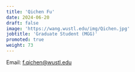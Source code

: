 ```yaml
---
title: 'Qichen Fu'
date: 2024-06-20
draft: false
image: 'https://wang.wustl.edu/img/Qichen.jpg'
jobtitle: 'Graduate Student (MGG)'
promoted: true
weight: 73
---
```

Email: f.qichen@wustl.edu
